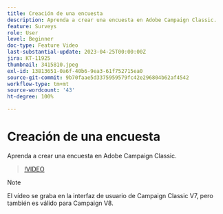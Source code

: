 ```yaml
---
title: Creación de una encuesta
description: Aprenda a crear una encuesta en Adobe Campaign Classic.
feature: Surveys
role: User
level: Beginner
doc-type: Feature Video
last-substantial-update: 2023-04-25T00:00:00Z
jira: KT-11925
thumbnail: 3415810.jpeg
exl-id: 13813651-0a6f-40b6-9ea3-61f752715ea0
source-git-commit: 9b70faae5d3375959579fc42e296804b62af4542
workflow-type: tm+mt
source-wordcount: '43'
ht-degree: 100%

---
```


# Creación de una encuesta

Aprenda a crear una encuesta en Adobe Campaign Classic.

>[!VIDEO](https://video.tv.adobe.com/v/3415810/?learn=on)

>[!NOTE]
>El vídeo se graba en la interfaz de usuario de Campaign Classic V7, pero también es válido para Campaign V8.
